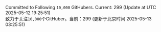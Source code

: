 Committed to Following `10,000` GitHubers. Current: <!-- FOLLOWING_COUNT -->299<!-- FOLLOWING_COUNT --> (Update at UTC <!-- LAST_UPDATED -->2025-05-12 19:25:51<!-- LAST_UPDATED -->)<br>
致力于关注`10,000`个GitHuber。当前：<!-- FOLLOWING_COUNT -->299<!-- FOLLOWING_COUNT --> (更新于北京时间 <!-- LAST_UPDATED_CST -->2025-05-13 03:25:51<!-- LAST_UPDATED_CST -->)
